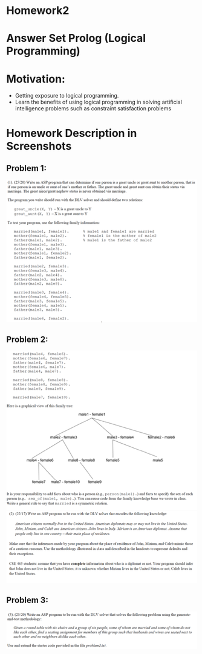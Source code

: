 # Homework2
# Answer Set Prolog (Logical Programming) 
# Motivation: 
* Getting exposure to logical programming. 
* Learn the benefits of using logical programming in solving artificial intelligence problems such as constraint satisfaction problems

# Homework Description in Screenshots
## Problem 1: 
![PART I](https://github.com/kaiLiGit/Comparative-Language/blob/master/Homework%232/ss1.png)

## Problem 2: 
![PART II](https://github.com/kaiLiGit/Comparative-Language/blob/master/Homework%232/ss2.png)
![PART III](https://github.com/kaiLiGit/Comparative-Language/blob/master/Homework%232/ss3.png)

## Problem 3: 
![PART IV](https://github.com/kaiLiGit/Comparative-Language/blob/master/Homework%232/ss4.png)
